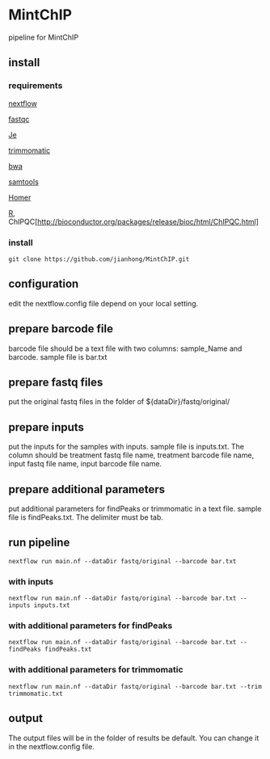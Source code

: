 # MintChIP
pipeline for MintChIP

## install

### requirements

[nextflow](https://www.nextflow.io/)

[fastqc](https://www.bioinformatics.babraham.ac.uk/projects/fastqc/)

[Je](https://gbcs.embl.de/portal/tiki-index.php?page=Je)

[trimmomatic](http://www.usadellab.org/cms/?page=trimmomatic)

[bwa](http://bio-bwa.sourceforge.net/)

[samtools](http://samtools.sourceforge.net/)

[Homer](http://homer.ucsd.edu/homer/)

[R](https://www.r-project.org/), ChIPQC[http://bioconductor.org/packages/release/bioc/html/ChIPQC.html]

### install

```
git clone https://github.com/jianhong/MintChIP.git
```

## configuration

edit the nextflow.config file depend on your local setting.

## prepare barcode file

barcode file should be a text file with two columns: sample_Name and barcode. sample file is bar.txt

## prepare fastq files

put the original fastq files in the folder of ${dataDir}/fastq/original/

## prepare inputs

put the inputs for the samples with inputs. sample file is inputs.txt. The column should be 
treatment fastq file name, treatment barcode file name, input fastq file name, input barcode file name. 

## prepare additional parameters

put additional parameters for findPeaks or trimmomatic in a text file. sample file is findPeaks.txt. 
The delimiter must be tab.

## run pipeline

```
nextflow run main.nf --dataDir fastq/original --barcode bar.txt
```

### with inputs

```
nextflow run main.nf --dataDir fastq/original --barcode bar.txt --inputs inputs.txt
```

### with additional parameters for findPeaks

```
nextflow run main.nf --dataDir fastq/original --barcode bar.txt --findPeaks findPeaks.txt
```

### with additional parameters for trimmomatic

```
nextflow run main.nf --dataDir fastq/original --barcode bar.txt --trim trimmomatic.txt
```

## output

The output files will be in the folder of results be default. You can change it in the nextflow.config file.
